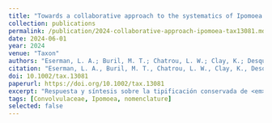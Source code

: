 ```yaml
---
title: "Towards a collaborative approach to the systematics of Ipomoea: a response to the rebuttal on changing the conserved type of Ipomoea"
collection: publications
permalink: /publication/2024-collaborative-approach-ipomoea-tax13081.md
date: 2024-06-01
year: 2024
venue: "Taxon"
authors: "Eserman, L. A.; Buril, M. T.; Chatrou, L. W.; Clay, K.; Desquilbet, T. E.; Ferreira, P. P. A.; Grande Allende, J. R.; Huerta-Ramos, G.; Kojima, R. K.; Miller, R. E.; More, S.; Moreira, A. L. C.; Pastore, M.; Petrongari, F. S.; Pisuttimarn, P.; Pornpongrungrueng, P.; Rifkin, J.; Shimpale, V. B.; Sosef, M. S. M.; Stinchcombe, J. R.; Simões, A. R. G."
citation: "Eserman, L. A., Buril, M. T., Chatrou, L. W., Clay, K., Desquilbet, T. E., Ferreira, P. P. A., Grande Allende, J. R., <b>Huerta-Ramos, G.</b>, Kojima, R. K., Miller, R. E., More, S., Moreira, A. L. C., Pastore, M., Petrongari, F. S., Pisuttimarn, P., Pornpongrungrueng, P., Rifkin, J., Shimpale, V. B., Sosef, M. S. M., Stinchcombe, J. R., & Simões, A. R. G. (2024). Towards a collaborative approach to the systematics of <em>Ipomoea</em>: A response to the rebuttal to (2786) proposal to change the conserved type of <em>Ipomoea</em>, nom. cons. (Convolvulaceae). Taxon, 73(3), 668–672. [https://doi.org/10.1002/tax.13081](https://doi.org/10.1002/tax.13081)"
doi: 10.1002/tax.13081
paperurl: https://doi.org/10.1002/tax.13081
excerpt: "Respuesta y síntesis sobre la tipificación conservada de <em>Ipomoea</em> y su impacto en la clasificación de Ipomoeeae."
tags: [Convolvulaceae, Ipomoea, nomenclature]
selected: false
---
```

